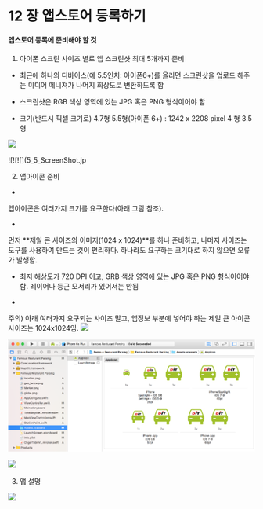 # 12 장 앱스토어 등록하기

#### 앱스토어 등록에 준비해야 할 것

1. 아이폰 스크린 사이즈 별로 앱 스크린샷 최대 5개까지 준비
- 최근에 하나의 디바이스(예 5.5인치: 아이폰6+)를 올리면 스크린샷을 업로드 해주는 미디어 메니져가 나머지 회상도로 변환하도록 함
- 스크린샷은 RGB 색상 영역에 있는 JPG 혹은 PNG 형식이어야 함

- 크기(반드시 픽셀 크기로)
4.7형
5.5형(아이폰 6+) : 1242 x 2208 pixel 
4  형
3.5형

![](앱스크린샷.png)



![![![](5_5_ScreenShot.jp



2. 앱아이콘 준비
* 
앱아이콘은 여러가지 크기를 요구한다(아래 그림 참조).

* 
먼저 **제일 큰 사이즈의 이미지(1024 x 1024)**를 하나 준비하고, 나머지 사이즈는 도구를 사용하여 만드는 것이 편리하다. 하나라도 요구하는 크기대로 하지 않으면 오류가 발생함.

* 최저 해상도가 720 DPI 이고, GRB 색상 영역에 있는 JPG 혹은 PNG 형식이어야 함. 레이어나 둥근 모서리가 있어서는 안됨

* 
주의) 아래 여러가지 요구되는 사이즈 말고, 앱정보 부분에 넣어야 하는 제일 큰 아이콘 사이즈는 1024x1024임.
![](앱아이콘_크기.JPG)

![](AppIconXCode.png) 

![](앱아이콘.png)




3. 앱 설명

![](앱설명.png)









